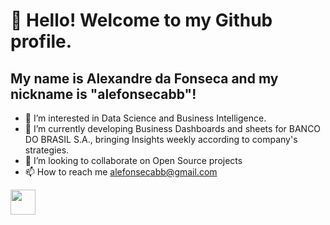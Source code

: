 # 👋 Hello! Welcome to my Github profile.
## My name is Alexandre da Fonseca and my nickname is "alefonsecabb"!

- 👀 I’m interested in Data Science and Business Intelligence. 
- 🌱 I’m currently developing Business Dashboards and sheets for BANCO DO BRASIL S.A., bringing Insights weekly according to company's strategies.    
- 💞️ I’m looking to collaborate on Open Source projects 
- 📫 How to reach me alefonsecabb@gmail.com

<img loading="lazy" src="https://cdn.jsdelivr.net/gh/devicons/devicon/icons/git/git-original.svg" width="40" height="40"/>
<i class="devicon-github-original-wordmark colored"></i>
<!---
alefonsecabb/alefonsecabb is a ✨ special ✨ repository because its `README.md` (this file) appears on your GitHub profile.
You can click the Preview link to take a look at your changes.
--->
